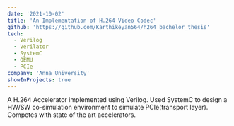 ```yaml
---
date: '2021-10-02'
title: 'An Implementation of H.264 Video Codec'
github: 'https://github.com/Karthikeyan564/h264_bachelor_thesis'
tech:
  - Verilog
  - Verilator
  - SystemC
  - QEMU
  - PCIe
company: 'Anna University'
showInProjects: true
---
```


A H.264 Accelerator implemented using Verilog. Used SystemC to design a HW/SW co-simulation environment to simulate PCIe(transport layer). Competes with state of the art accelerators.